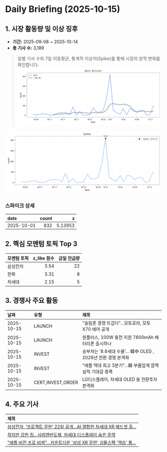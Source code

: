 # Daily Briefing (2025-10-15)

## 1. 시장 활동량 및 이상 징후

- **기간:** 2025-09-08 ~ 2025-10-14
- **총 기사 수:** 3,189
> 일별 기사 수와 7일 이동평균, 통계적 이상치(Spike)를 통해 시장의 양적 변화를 확인합니다.
![일별 기사 수 추이](fig/timeseries.png)

![이상치/스파이크 마커](fig/timeseries_spikes.png)

### 스파이크 상세
| date       |   count |       z |
|:-----------|--------:|--------:|
| 2025-10-01 |     832 | 5.13953 |


## 2. 핵심 모멘텀 토픽 Top 3

| 모멘텀 토픽   |   z_like 점수 |   금일 언급량 |
|:---------|------------:|---------:|
| 삼성전자     |        3.54 |       22 |
| 한화       |        3.31 |        8 |
| 차세대      |        2.15 |        5 |


## 3. 경쟁사 주요 활동

| 날짜         | 유형                | 제목                                          |
|:-----------|:------------------|:--------------------------------------------|
| 2025-10-15 | LAUNCH            | "슬림폰 경쟁 뜨겁다"…모토로라, 모토 X70 에어 공개             |
| 2025-10-15 | LAUNCH            | 원플러스, 100W 충전 지원 7800mAh 배터리폰 출시하나          |
| 2025-10-15 | INVEST            | 승부처는 ‘8.6세대 수율’… 韓中  OLED , 2026년 전환 경쟁 본격화 |
| 2025-10-15 | INVEST            | "애플 역대 최고 3분기"…韓 부품업계 깜짝 실적 기대감 증폭          |
| 2025-10-15 | CERT,INVEST,ORDER | LG디스플레이, 차세대  OLED 용 전환투자 본격화               |


## 4. 주요 기사

| 제목                                                                                                      |
|:--------------------------------------------------------------------------------------------------------|
| [삼성전자, ‘프로젝트 무한’ 22일 공개…AI 결합한 차세대 XR 헤드셋 출...](https://www.kukinews.com/article/view/kuk202510150087)  |
| [작지만 강한 칩…사피엔반도체, 차세대 디스플레이 숨은 주역](https://www.pinpointnews.co.kr/news/articleView.html?idxno=381606)   |
| ["애플 비전 프로 비켜"…카운트다운 '삼성 XR 무한' 괴물스펙 '역습' 통...](https://www.ddaily.co.kr/page/view/2025101510213606512) |
